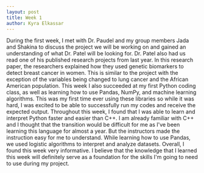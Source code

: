 ```yaml
---
layout: post
title: Week 1
author: Kyra Elkassar 
---
```


During the first week, I met with Dr. Paudel and my group members Jada and Shakina to discuss the project we will be working on and gained an understanding of what Dr. Patel will be looking for. Dr. Patel also had us read one of his published research projects from last year. In this research paper, the researchers explained how they used genetic biomarkers to detect breast cancer in women. This is similar to the project with the exception of the variables being changed to lung cancer and the African American population. This week I also succeeded at my first Python coding class, as well as learning how to use Pandas, NumPy, and machine learning algorithms. This was my first time ever using these libraries so while it was hard, I was excited to be able to successfully run my codes and receive the expected output. Throughout this week, I found that I was able to learn and interpret Python faster and easier than C++. I am already familiar with C++ and I thought that the transition would be difficult for me as I've been learning this language for almost a year. But the instructors made the instruction easy for me to understand. While learning how to use Pandas, we used logistic algorithms to interpret and analyze datasets. Overall, I found this week very informative. I believe that the knowledge that I learned this week will definitely serve as a foundation for the skills I'm going to need to use during my project.
 
